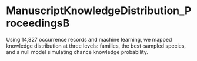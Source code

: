 # ManuscriptKnowledgeDistribution_ProceedingsB
Using 14,827 occurrence records and machine learning, we mapped knowledge distribution at three levels: families, the best-sampled species, and a null model simulating chance knowledge probability.
